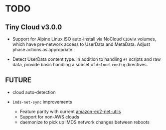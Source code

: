 # TODO

## Tiny Cloud v3.0.0

* Support for Alpine Linux ISO auto-install via NoCloud `CIDATA` volumes, which
  have pre-network access to UserData and MetaData.  Adjust phase actions as
  appropriate.

* Detect UserData content type.  In addition to handling `#!` scripts and raw
  data, provide basic handling a subset of `#cloud-config` directives.

## FUTURE

* cloud auto-detection

* `imds-net-sync` improvements
  * Feature parity with current [amazon-ec2-net-utils](
    https://github.com/amazonlinux/amazon-ec2-net-utils)
  * Support for non-AWS clouds
  * daemonize to pick up IMDS network changes between reboots
